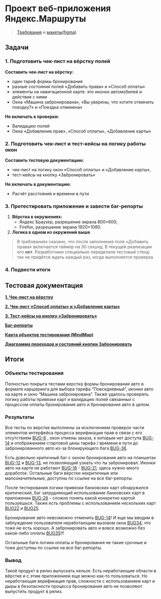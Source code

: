# Проект веб-приложения Яндекс.Маршруты

> [Требования](https://praktikum.notion.site/74dd6e68fda34387ac4d43137a601c6e) и [макеты(figma)](https://www.figma.com/design/aPMo2hRx5qxLm6vkr9ZUBw/%D0%AF%D0%BD%D0%B4%D0%B5%D0%BA%D1%81.%D0%9C%D0%B0%D1%80%D1%88%D1%80%D1%83%D1%82%D1%8B-(Copy)?node-id=2-18586&p=f&t=1T7KprBuT9PhY1Vp-0)


## Задачи

### 1. Подготовить чек-лист на вёрстку полей

**Составить чек-лист на вёрстку:**

- один тариф формы бронирования
- разные состояния полей «Добавить права» и «Способ оплаты»
- элементы на навигационной карте: это иконки автомобилей и действия с ними
- Окна «Машина забронирована», «Вы уверены, что хотите отменить поездку?» и «Поездка отменена» 

**Не включать в проверки:**

-  Валидацию полей
- Окна «Добавление прав», «Способ оплаты», «Добавление карты»

### 2. Подготовить чек-лист и тест-кейсы на логику работы окон

**Составить тестовую документацию:** 

- чек-лист на логику окон «Способ оплаты» и «Добавление карты»,
- тест-кейсы на кнопку «Забронировать»

**Не включать в документацию:**

- Расчёт расстояния и времени в пути

### **3. Протестировать приложение и завести баг-репорты**

1. **Вёрстка в окружениях:** 
   - Яндекс Браузер, разрешение экрана 800×600;
   - Firefox, разрешение экрана 1920×1080.
2. **Логика в  одном из окружений выше**

> В требованиях сказано, что после заполнения поля «Добавить права» включается таймер на 30 секунд. В текущей реализации его **нет**. Разработчики специально переделали тестовый стенд: так не придётся ждать каждый раз, когда выполняется проверка  

### 4. Подвести итоги


## Тестовая документация

**[1. Чек-лист на вёрстку](https://docs.google.com/spreadsheets/d/1vPbPya69ZvNRhwItrgrwepQ0gSoQfxeY_smRZAXZhh8/edit?gid=899462569#gid=899462569)**

**[2. Чек-лист «Способ оплаты» и «Добавление карты»](https://docs.google.com/spreadsheets/d/1vPbPya69ZvNRhwItrgrwepQ0gSoQfxeY_smRZAXZhh8/edit?gid=1540435533#gid=1540435533)**

**[3. Тест-кейсы на кнопку «Забронировать»](https://docs.google.com/spreadsheets/d/1vPbPya69ZvNRhwItrgrwepQ0gSoQfxeY_smRZAXZhh8/edit?gid=1567345705#gid=1567345705)**

**[Баг-репорты](https://docs.google.com/spreadsheets/d/1vPbPya69ZvNRhwItrgrwepQ0gSoQfxeY_smRZAXZhh8/edit?gid=977751969#gid=977751969)**

**[Карта объектов тестирования (MindMap)](https://xmind.ai/share/0BZXGINC?xid=9rzQZFU0)**

**[Диаграмма переходов и состояний кнопки Забронировать](https://xmind.ai/share/F81N36bL?xid=VfXXch1m)**

## Итоги

### Объекты тестирования

Полностью покрыта тестами верстка формы бронирования авто в формате каршеринга для выбора тарифа “Повседневный”, иконки авто на карте и окно “Машина забронирована”. Также удалось проверить логику работы привязки карт и валидацию полей связанных с процессом оплаты бронирования авто и бронирования авто в целом.  

### Результаты

Все тесты по верстке выполнены за исключением проверок части элементов интерфейса процесса верификации прав в связи с его отсутствием [BUG-6](https://docs.google.com/spreadsheets/d/1vPbPya69ZvNRhwItrgrwepQ0gSoQfxeY_smRZAXZhh8/edit?gid=977751969#gid=977751969&range=7:7) , окон отмены заказа, к которым нет доступа [BUG-14](https://docs.google.com/spreadsheets/d/1vPbPya69ZvNRhwItrgrwepQ0gSoQfxeY_smRZAXZhh8/edit?gid=977751969#gid=977751969&range=15:15) и отображением стартовой цены тарифа / времени в пути до забронированного авто из-за блокирующего бага [BUG-36](https://docs.google.com/spreadsheets/d/1vPbPya69ZvNRhwItrgrwepQ0gSoQfxeY_smRZAXZhh8/edit?gid=977751969#gid=977751969&range=37:37).

Есть довольно критичный баг с окном бронирования авто на планшетах [BUG-12](https://docs.google.com/spreadsheets/d/1vPbPya69ZvNRhwItrgrwepQ0gSoQfxeY_smRZAXZhh8/edit?gid=977751969#gid=977751969&range=13:13) и [BUG-13](https://docs.google.com/spreadsheets/d/1vPbPya69ZvNRhwItrgrwepQ0gSoQfxeY_smRZAXZhh8/edit?gid=977751969#gid=977751969&range=14:14), не позволяющий узнать что ты забронировал. Иконки авто на карте не работают [BUG-16](https://docs.google.com/spreadsheets/d/1vPbPya69ZvNRhwItrgrwepQ0gSoQfxeY_smRZAXZhh8/edit?gid=977751969#gid=977751969&range=17:17) - [BUG-21](https://docs.google.com/spreadsheets/d/1vPbPya69ZvNRhwItrgrwepQ0gSoQfxeY_smRZAXZhh8/edit?gid=977751969#gid=977751969&range=22:22), здесь нужно много доработок. Остальные баги вёрстки некритичные или малозначительные, доступны по ссылке на все баг-репорты.

После тестирования логики привязки банковских карт обнаружился критический, баг затрудняющий использование банковских карт в приложении [BUG-26](https://docs.google.com/spreadsheets/d/1vPbPya69ZvNRhwItrgrwepQ0gSoQfxeY_smRZAXZhh8/edit?gid=977751969#gid=977751969&range=27:27) - сложно понять какой конкретно картой пользуешься. Также есть проблемы с использованием нескольких карт [BUG22](https://docs.google.com/spreadsheets/d/1vPbPya69ZvNRhwItrgrwepQ0gSoQfxeY_smRZAXZhh8/edit?gid=977751969#gid=977751969&range=23:23) и [BUG25](https://docs.google.com/spreadsheets/d/1vPbPya69ZvNRhwItrgrwepQ0gSoQfxeY_smRZAXZhh8/edit?gid=977751969#gid=977751969&range=26:26).

Бронирование авто невозможно отменить [BUG-14](https://docs.google.com/spreadsheets/d/1vPbPya69ZvNRhwItrgrwepQ0gSoQfxeY_smRZAXZhh8/edit?gid=977751969#gid=977751969&range=15:15)! И еще мы вводим в заблуждение пользователя неработающим вызовом окна [BUG34](https://docs.google.com/spreadsheets/d/1vPbPya69ZvNRhwItrgrwepQ0gSoQfxeY_smRZAXZhh8/edit?gid=977751969#gid=977751969&range=35:35), что тоже не есть хорошо. А забронировать авто и вовсе возможно без какой-либо оплаты [BUG35](https://docs.google.com/spreadsheets/d/1vPbPya69ZvNRhwItrgrwepQ0gSoQfxeY_smRZAXZhh8/edit?gid=977751969#gid=977751969&range=36:36)!!!

Остальные баги логики оплаты и бронирования не такие срочные и тоже доступны по ссылке на все баг-репорты.

### Вывод

Такой продукт в релиз выпускать нельзя. Есть неработающие области в вёрстке и с этим приложением еще можно как-то пользоваться. Но неработающая верификация прав, сложности с использованием карт и дыры в безопасности процесса бронирования авто не позволяют выпустить продукт в релиз.  
